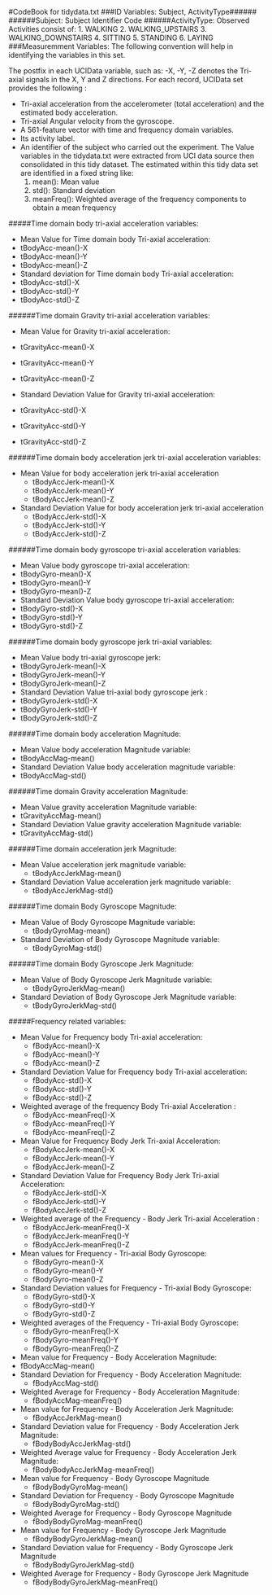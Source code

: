 #CodeBook for tidydata.txt
###ID Variables: Subject, ActivityType######
######Subject:  Subject Identifier Code
######ActivityType: Observed Activities consist of:
      1. WALKING
      2. WALKING_UPSTAIRS
      3. WALKING_DOWNSTAIRS
      4. SITTING
      5. STANDING
      6. LAYING
###Measuremment Variables:
The following convention will help in identifying the variables in this set.  

The postfix in each UCIData variable, such as: -X, -Y, -Z denotes the Tri-axial signals in the X, Y and Z directions.  For each record, UCIData set provides the following : 
- Tri-axial acceleration from the accelerometer (total acceleration) and the estimated body acceleration.
- Tri-axial Angular velocity from the gyroscope. 
- A 561-feature vector with time and frequency domain variables. 
- Its activity label. 
- An identifier of the subject who carried out the experiment.
The Value variables in the tidydata.txt were extracted from UCI data source then consolidated in this tidy dataset. The estimated within this tidy data set  are identified in a fixed string like: 
    1. mean(): Mean value
    2. std(): Standard deviation
    3. meanFreq(): Weighted average of the frequency components to obtain a mean frequency
 
#####Time domain body tri-axial acceleration variables:
 - Mean Value for Time domain body Tri-axial acceleration:
  -  tBodyAcc-mean()-X
  -  tBodyAcc-mean()-Y
  -  tBodyAcc-mean()-Z
 -  Standard deviation for Time domain body Tri-axial acceleration:
  -  tBodyAcc-std()-X
  -  tBodyAcc-std()-Y
  -  tBodyAcc-std()-Z

######Time domain Gravity tri-axial acceleration variables:
 - Mean Value for Gravity tri-axial acceleration:
  - tGravityAcc-mean()-X
  - tGravityAcc-mean()-Y
  - tGravityAcc-mean()-Z

 - Standard Deviation Value for Gravity tri-axial acceleration:
  - tGravityAcc-std()-X
  - tGravityAcc-std()-Y
  - tGravityAcc-std()-Z

######Time domain body acceleration jerk tri-axial acceleration variables:
- Mean Value for body acceleration jerk tri-axial acceleration
  - tBodyAccJerk-mean()-X
  - tBodyAccJerk-mean()-Y
  - tBodyAccJerk-mean()-Z
- Standard Deviation Value for body acceleration jerk tri-axial acceleration
  - tBodyAccJerk-std()-X
  - tBodyAccJerk-std()-Y
  - tBodyAccJerk-std()-Z

######Time domain body gyroscope tri-axial acceleration variables:
 - Mean Value body gyroscope tri-axial acceleration:
  - tBodyGyro-mean()-X
  - tBodyGyro-mean()-Y
  - tBodyGyro-mean()-Z
 - Standard Deviation Value body gyroscope tri-axial acceleration:
  - tBodyGyro-std()-X
  - tBodyGyro-std()-Y
  - tBodyGyro-std()-Z      

######Time domain body gyroscope jerk tri-axial variables:
 - Mean Value body  tri-axial gyroscope jerk:
  - tBodyGyroJerk-mean()-X
  - tBodyGyroJerk-mean()-Y
  - tBodyGyroJerk-mean()-Z
 - Standard Deviation Value tri-axial body gyroscope jerk :
  - tBodyGyroJerk-std()-X
  - tBodyGyroJerk-std()-Y
  - tBodyGyroJerk-std()-Z

######Time domain body acceleration Magnitude: 
 - Mean Value body acceleration Magnitude variable:
  - tBodyAccMag-mean()
 - Standard Deviation Value body acceleration magnitude variable:
  - tBodyAccMag-std()

######Time domain Gravity acceleration Magnitude: 
 - Mean Value gravity acceleration Magnitude variable:
  - tGravityAccMag-mean()
 - Standard Deviation Value gravity acceleration Magnitude variable:
  - tGravityAccMag-std()

######Time domain acceleration jerk Magnitude: 
 - Mean Value acceleration jerk magnitude variable:
   - tBodyAccJerkMag-mean()
 - Standard Deviation Value acceleration jerk magnitude variable:
   - tBodyAccJerkMag-std()

######Time domain Body Gyroscope  Magnitude: 
 - Mean Value of Body Gyroscope  Magnitude variable:
   - tBodyGyroMag-mean()
 - Standard Deviation of Body Gyroscope  Magnitude variable:
   - tBodyGyroMag-std()

######Time domain Body Gyroscope Jerk  Magnitude: 
 - Mean Value of Body Gyroscope Jerk Magnitude variable:
   - tBodyGyroJerkMag-mean()
 - Standard Deviation of Body Gyroscope Jerk Magnitude variable:
   - tBodyGyroJerkMag-std()

#####Frequency related variables:
 - Mean Value for Frequency body Tri-axial acceleration:
   - fBodyAcc-mean()-X
   - fBodyAcc-mean()-Y
   - fBodyAcc-mean()-Z
 - Standard Deviation Value for Frequency body Tri-axial acceleration:
   - fBodyAcc-std()-X
   - fBodyAcc-std()-Y
   - fBodyAcc-std()-Z
 - Weighted average of the frequency Body Tri-axial Acceleration : 
   - fBodyAcc-meanFreq()-X
   - fBodyAcc-meanFreq()-Y
   - fBodyAcc-meanFreq()-Z
 - Mean Value for Frequency Body Jerk Tri-axial Acceleration:
   - fBodyAccJerk-mean()-X
   - fBodyAccJerk-mean()-Y
   - fBodyAccJerk-mean()-Z
 - Standard Deviation Value for Frequency Body Jerk Tri-axial Acceleration:
   - fBodyAccJerk-std()-X
   - fBodyAccJerk-std()-Y
   - fBodyAccJerk-std()-Z
 - Weighted average of the Frequency - Body Jerk Tri-axial Acceleration : 
   - fBodyAccJerk-meanFreq()-X
   - fBodyAccJerk-meanFreq()-Y
   - fBodyAccJerk-meanFreq()-Z
 - Mean values for Frequency - Tri-axial Body Gyroscope:
   - fBodyGyro-mean()-X
   - fBodyGyro-mean()-Y
   - fBodyGyro-mean()-Z
 - Standard Deviation values for Frequency - Tri-axial Body Gyroscope:
   - fBodyGyro-std()-X
   - fBodyGyro-std()-Y
   - fBodyGyro-std()-Z
 - Weighted averages of the Frequency - Tri-axial Body Gyroscope:	 
   - fBodyGyro-meanFreq()-X
   - fBodyGyro-meanFreq()-Y
   - fBodyGyro-meanFreq()-Z
 -  Mean value for Frequency - Body Acceleration Magnitude:
   - fBodyAccMag-mean()
 - Standard Deviation for Frequency - Body Acceleration Magnitude:
   - fBodyAccMag-std()
 - Weighted Average for Frequency - Body Acceleration Magnitude:
   - fBodyAccMag-meanFreq()
 - Mean value for Frequency - Body Acceleration Jerk Magnitude:
   - fBodyAccJerkMag-mean()
 - Standard Deviation value for Frequency - Body Acceleration Jerk Magnitude: 
   - fBodyBodyAccJerkMag-std()
 - Weighted Average value for Frequency - Body Acceleration Jerk Magnitude: 
   - fBodyBodyAccJerkMag-meanFreq()
 - Mean value for Frequency - Body Gyroscope Magnitude  
   - fBodyBodyGyroMag-mean()
 - Standard Deviation for Frequency - Body Gyroscope Magnitude  
   - fBodyBodyGyroMag-std()
 - Weighted Average for Frequency - Body Gyroscope Magnitude  
   - fBodyBodyGyroMag-meanFreq()
 - Mean value for Frequency - Body Gyroscope Jerk Magnitude  
   - fBodyBodyGyroJerkMag-mean()
 - Standard Deviation value for Frequency - Body Gyroscope Jerk Magnitude  
   - fBodyBodyGyroJerkMag-std()
 - Weighted Average for Frequency - Body Gyroscope Jerk Magnitude 
   - fBodyBodyGyroJerkMag-meanFreq()

